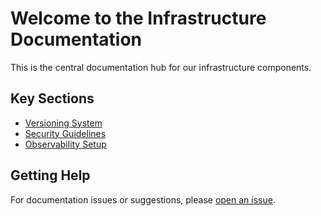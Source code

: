 # Welcome to the Infrastructure Documentation

This is the central documentation hub for our infrastructure components.

## Key Sections

- [Versioning System](versioning/README.md)
- [Security Guidelines](security/README.md)
- [Observability Setup](observability/README.md)

## Getting Help

For documentation issues or suggestions, please [open an issue](repo_url/issues).
